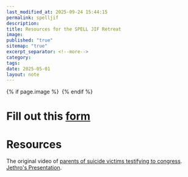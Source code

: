 ```yaml
---
last_modified_at: 2025-09-24 15:44:15
permalink: spelljif
description:
title: Resources for the SPELL JIF Retreat
image:
published: "true"
sitemap: "true"
excerpt_separator: <!--more-->
category:
tags:
date: 2025-05-01
layout: note
---
```



{% if page.image %} <img src="{{ page.image }}" alt=""> {% endif %}

# Fill out this [form](https://docs.google.com/forms/d/e/1FAIpQLSeqm-1eQiWOyYLZBDVko5CUuN0oB3e_WnnLhnJF2Bs6xZU3ag/viewform?usp=dialog)

# Resources
The original video of [parents of suicide victims testifying to congress](https://www.youtube.com/watch?si=bjCOndsFoc4rMPMA&v=r1b9kUpghXE&feature=youtu.be).
[Jethro's Presentation](https://sharing.ia.net/presenter/43d78cd42de246988703a01c5c1f774b/view).


